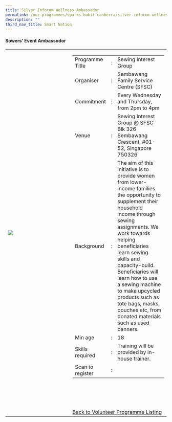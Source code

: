 ```yaml
---
title: Silver Infocom Wellness Ambassador
permalink: /our-programmes/sparks-bukit-canberra/silver-infocom-wellness-ambassador/
description: ""
third_nav_title: Smart Nation
---
```

#### Sowers' Event Ambassodor

<table width="100%" border="0">
	<tbody><tr>
		<td width="40%">
			<img style="width=200px;height=auto;" src="/images/Garden%20Gives%20back.png">
		</td>
		<td width="60%">
			<table width="100%" border="0">
				<tbody><tr>
					<td width="20%">
						Programme Title
					</td>
					<td width="5%">
						:
					</td>
					<td>
						Sewing Interest Group 
					</td>
				</tr>
					<tr><td width="20%">
						Organiser
					</td>
					<td width="5%">
						:
					</td>
					<td>
						Sembawang Family Service Centre (SFSC)
					</td>
				</tr>
				<tr>
					<td width="20%">
						Commitment
					</td>
					<td width="5%">
						:
					</td>
					<td width="75%">
						   Every Wednesday and Thursday, from 2pm to 4pm 
					</td>
				</tr>
				<tr>
					<td width="20%">
					 Venue
					</td>
					<td width="5%">
						:
					</td>
					<td width="75%">
					Sewing Interest Group @ SFSC
Blk 326 Sembawang Crescent, #01-52, Singapore 750326
					</td>
				</tr>
				<tr>
					<td width="20%">
						Background
					</td>
					<td width="5%">
						:
					</td>
					<td width="75%">
						The aim of this initiative is to provide women from lower-income families the opportunity to supplement their household income through sewing assignments. We work towards helping beneficiaries learn sewing skills and capacity-build. Beneficiaries will learn how to use a sewing machine to make upcycled products such as tote bags, masks, pouches etc, from donated materials such as used banners. 
					</td>
				</tr>
				<tr>
					<td width="20%">
						Min age
					</td>
					<td width="5%">
						:
					</td>
					<td width="75%">
						18
					</td>
				</tr>
		<tr>
					<td width="20%">
						Skills required
					</td>
					<td width="5%">
						:
					</td>
					<td>
						Training will be provided by in-house trainer.
			</td>
				</tr>
		<tr>
					<td width="20%">
						Scan to register
					</td>
					<td width="5%">
						:
					</td>
					<td>
			</td>
				</tr>
</tbody></table>


<br>
			<br>
			<br>
			<br>
			



<a href="/volunteer-programmes/programmes">
	Back to Volunteer Programme Listing
	</a></td></tr></tbody></table>